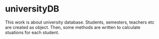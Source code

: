 # universityDB
This work is about university database. Students, semesters, teachers etc are created as object. Then, some methods are written to calculate stuations for each student.  
